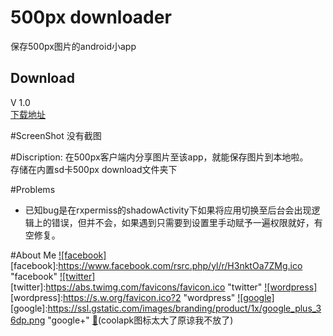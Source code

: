 # 500px downloader
保存500px图片的android小app


Download
--------
V 1.0  
[下载地址](app/app-release.apk)  


#ScreenShot
没有截图


#Discription:
在500px客户端内分享图片至该app，就能保存图片到本地啦。  
存储在内置sd卡500px download文件夹下

#Problems
* 已知bug是在rxpermiss的shadowActivity下如果将应用切换至后台会出现逻辑上的错误，但并不会，如果遇到只需要到设置里手动赋予一遍权限就好，有空修复。




#About Me
[![facebook]](https://www.facebook.com/profile.php?id=100008406013865)  
[facebook]:https://www.facebook.com/rsrc.php/yl/r/H3nktOa7ZMg.ico "facebook"
[![twitter]](https://twitter.com/ComtinueD)  
[twitter]:https://abs.twimg.com/favicons/favicon.ico "twitter"
[![wordpress]](http://danyang.party/wordpress/)  
[wordpress]:https://s.w.org/favicon.ico?2 "wordpress"
[![google]](https://plus.google.com/u/0/101425594566289316258/posts)  
[google]:https://ssl.gstatic.com/images/branding/product/1x/google_plus_36dp.png "google+"
[:frog:](http://www.coolapk.com/u/523253)(coolapk图标太大了原谅我不放了)